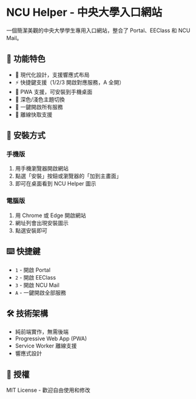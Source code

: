 # NCU Helper - 中央大學入口網站

一個簡潔美觀的中央大學學生專用入口網站，整合了 Portal、EEClass 和 NCU Mail。

## 🚀 功能特色

- 🎨 現代化設計，支援響應式布局
- ⚡ 快捷鍵支援（1/2/3 開啟對應服務，A 全開）
- 📱 PWA 支援，可安裝到手機桌面
- 🌙 深色/淺色主題切換
- 🔄 一鍵開啟所有服務
- 💾 離線快取支援

## 📱 安裝方式

### 手機版
1. 用手機瀏覽器開啟網站
2. 點選「安裝」按鈕或瀏覽器的「加到主畫面」
3. 即可在桌面看到 NCU Helper 圖示

### 電腦版
1. 用 Chrome 或 Edge 開啟網站
2. 網址列會出現安裝圖示
3. 點選安裝即可

## ⌨️ 快捷鍵

- `1` - 開啟 Portal
- `2` - 開啟 EEClass  
- `3` - 開啟 NCU Mail
- `A` - 一鍵開啟全部服務

## 🛠️ 技術架構

- 純前端實作，無需後端
- Progressive Web App (PWA)
- Service Worker 離線支援
- 響應式設計

## 📄 授權

MIT License - 歡迎自由使用和修改

